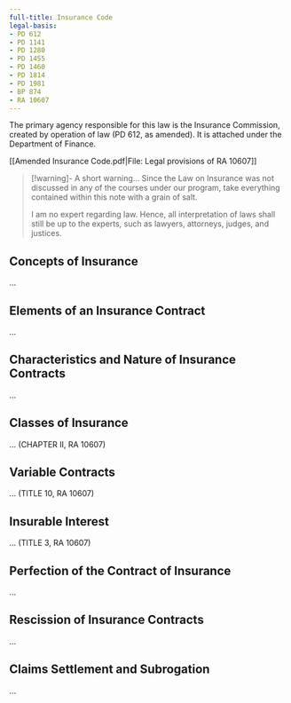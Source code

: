 ```yaml
---
full-title: Insurance Code
legal-basis:
- PD 612
- PD 1141
- PD 1280
- PD 1455
- PD 1460
- PD 1814
- PD 1981
- BP 874
- RA 10607
---
```


The primary agency responsible for this law is the Insurance Commission, created by operation of law (PD 612, as amended). It is attached under the Department of Finance.

[[Amended Insurance Code.pdf|File: Legal provisions of RA 10607]]

> [!warning]- A short warning…
> Since the Law on Insurance was not discussed in any of the courses under our program, take everything contained within this note with a grain of salt. 
> 
> I am no expert regarding law. Hence, all interpretation of laws shall still be up to the experts, such as lawyers, attorneys, judges, and justices.

## Concepts of Insurance
…

## Elements of an Insurance Contract
…

## Characteristics and Nature of Insurance Contracts
…

## Classes of Insurance
…
(CHAPTER II, RA 10607)

## Variable Contracts
…
(TITLE 10, RA 10607)

## Insurable Interest
…
(TITLE 3, RA 10607)

## Perfection of the Contract of Insurance
…

## Rescission of Insurance Contracts
…

## Claims Settlement and Subrogation
…

